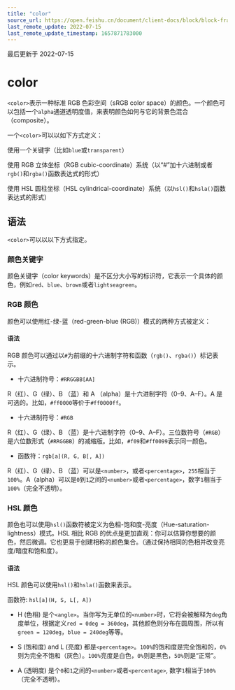 ```yaml
---
title: "color"
source_url: https://open.feishu.cn/document/client-docs/block/block-frame/code-components-and-structure/view-layer/ttss/basic-data-type/color
last_remote_update: 2022-07-15
last_remote_update_timestamp: 1657871783000
---
```

最后更新于 2022-07-15

# color

`<color>`表示一种标准 RGB 色彩空间（sRGB color space）的颜色。一个颜色可以包括一个`alpha`通道透明度值，来表明颜色如何与它的背景色混合（composite）。

一个`<color>`可以以如下方式定义：

使用一个关键字（比如`blue`或`transparent`）

使用 RGB 立体坐标（RGB cubic-coordinate）系统（以“#”加十六进制或者`rgb()`和`rgba()`函数表达式的形式）

使用 HSL 圆柱坐标（HSL cylindrical-coordinate）系统（以`hsl()`和`hsla()`函数表达式的形式）

## 语法

`<color>`可以以以下方式指定。

### 颜色关键字

颜色关键字（color keywords）是不区分大小写的标识符，它表示一个具体的颜色，例如`red`、`blue`、`brown`或者`lightseagreen`。

### RGB 颜色

颜色可以使用红-绿-蓝（red-green-blue (RGB)）模式的两种方式被定义：

#### 语法

RGB 颜色可以通过以`#`为前缀的十六进制字符和函数（`rgb()`、`rgba()`）标记表示。

-   十六进制符号：`#RRGGBB[AA]`

R（红）、G（绿）、B （蓝）和 A （alpha）是十六进制字符（0–9、A–F）。A 是可选的。比如，`#ff0000`等价于`#ff0000ff`。

-   十六进制符号：`#RGB`

R（红）、G（绿）、B （蓝）是十六进制字符（0–9、A–F）。三位数符号（`#RGB`）是六位数形式（`#RRGGBB`）的减缩版。比如，`#f09`和`#ff0099`表示同一颜色。

-   函数符：`rgb[a](R, G, B[, A])`

R（红）、G（绿）、B （蓝）可以是`<number>`，或者`<percentage>`，`255`相当于`100%`。A（alpha）可以是`0`到`1`之间的`<number>`或者`<percentage>`，数字`1`相当于`100%`（完全不透明）。

### HSL 颜色

颜色也可以使用`hsl()`函数符被定义为色相-饱和度-亮度（Hue-saturation-lightness）模式。HSL 相比 RGB 的优点是更加直观：你可以估算你想要的颜色，然后微调。它也更易于创建相称的颜色集合。（通过保持相同的色相并改变亮度/暗度和饱和度）。

#### 语法

HSL 颜色可以使用`hsl()`和`hsla()`函数来表示。

函数符: `hsl[a](H, S, L[, A])`

-   H (色相) 是个`<angle>`。当你写为无单位的`<number>`时，它将会被解释为`deg`角度单位，根据定义`red = 0deg = 360deg`，其他颜色则分布在圆周围，所以有`green = 120deg`，`blue = 240deg`等等。

-   S (饱和度) and L (亮度) 都是`<percentage>`。`100%`的饱和度是完全饱和的，`0%`则为完全不饱和（灰色）。`100%`亮度是白色，`0%`则是黑色，`50%`则是“正常”。

-   A (透明度) 是个`0`和`1`之间的`<number>`或者`<percentage>`, 数字`1`相当于`100%`（完全不透明）。
